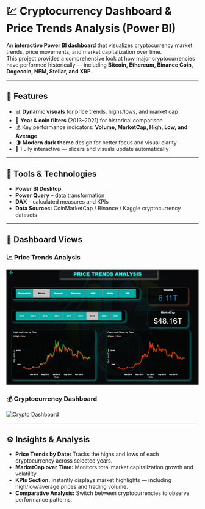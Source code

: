 # 💹 Cryptocurrency Dashboard & Price Trends Analysis (Power BI)

An **interactive Power BI dashboard** that visualizes cryptocurrency market trends, price movements, and market capitalization over time.  
This project provides a comprehensive look at how major cryptocurrencies have performed historically — including **Bitcoin, Ethereum, Binance Coin, Dogecoin, NEM, Stellar, and XRP**.

---

## 🚀 Features

- 📊 **Dynamic visuals** for price trends, highs/lows, and market cap  
- 🧭 **Year & coin filters** (2013–2021) for historical comparison  
- 💰 Key performance indicators: **Volume, MarketCap, High, Low, and Average**  
- 🌗 **Modern dark theme** design for better focus and visual clarity  
- 🔄 Fully interactive — slicers and visuals update automatically  

---

## 🧠 Tools & Technologies

- **Power BI Desktop**
- **Power Query** – data transformation  
- **DAX** – calculated measures and KPIs  
- **Data Sources:** CoinMarketCap / Binance / Kaggle cryptocurrency datasets  

---

## 📸 Dashboard Views

### 📈 Price Trends Analysis
![Price Trends Dashboard](https://github.com/0marHisham/Cryptocurrency-Dashboard-Price-Trends-Analysis/blob/c310bccf92b4973979c1dcfb988cd02aed81dd67/Price%20Trends%20Dashboard.png)

### 💰 Cryptocurrency Dashboard
![Crypto Dashboard](Cryptocurrency-Dashboard-Price-Trends-Analysis/crypto_dashboard.png)

---

## ⚙️ Insights & Analysis

- **Price Trends by Date:** Tracks the highs and lows of each cryptocurrency across selected years.  
- **MarketCap over Time:** Monitors total market capitalization growth and volatility.  
- **KPIs Section:** Instantly displays market highlights — including high/low/average prices and trading volume.  
- **Comparative Analysis:** Switch between cryptocurrencies to observe performance patterns.
